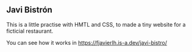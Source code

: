 ## Javi Bistrón

This is a little practise with HMTL and CSS, to made a tiny website for a ficticial restaurant.

You can see how it works in https://fjavierlh.is-a.dev/javi-bistro/
